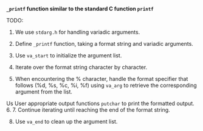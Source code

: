 **`_printf` function similar to the standard C function `printf`**

TODO:
1. We use `stdarg.h` for handling variadic arguments.

2. Define `_printf` function, taking a format string and variadic arguments.

3. Use `va_start` to initialize the argument list.

4. Iterate over the format string character by character.

5. When encountering the % character, handle the format specifier that follows (%d, %s, %c, %i, %f) using `va_arg` to retrieve the corresponding argument from the list.

Us User appropriate output functions `putchar` to print the formatted output.
6. 
7. Continue iterating until reaching the end of the format string.

8. Use `va_end` to clean up the argument list.

